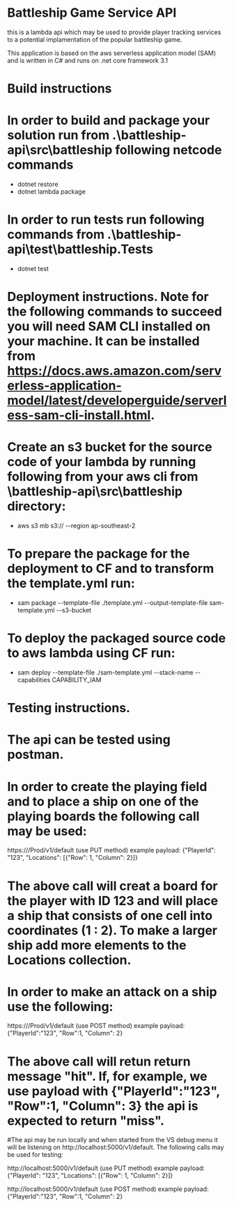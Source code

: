 # Battleship Game  Service API

this is a lambda api which may be used to provide player tracking services to a potential implamentation of the popular battleship game.

This application is based on the aws serverless application model (SAM) and is written in C# and runs on .net core framework 3.1


# Build instructions
# In order to build and package your solution run from .\battleship-api\src\battleship following netcode commands
- dotnet restore
- dotnet lambda package 

# In order to run tests run following commands from .\battleship-api\test\battleship.Tests
- dotnet test


# Deployment instructions. Note for the following commands to succeed you will need SAM CLI installed on your machine. It can be installed from https://docs.aws.amazon.com/serverless-application-model/latest/developerguide/serverless-sam-cli-install.html.
  
# Create an s3 bucket for the source code of your lambda by running following from your aws cli from \battleship-api\src\battleship directory: 
  - aws s3 mb s3://<you bucket name> --region ap-southeast-2

# To prepare the package for the deployment to CF and to transform the template.yml run:
  - sam package --template-file ./template.yml --output-template-file sam-template.yml --s3-bucket <you bucket name>

# To deploy the packaged source code to aws lambda using CF run:
  - sam deploy --template-file ./sam-template.yml --stack-name <your stack name> --capabilities CAPABILITY_IAM

 
 
# Testing instructions. 
# The api can be tested using postman.
# In order to create the playing field and to place a ship on one of the playing boards the following call may be used:

https://<host url>/Prod/v1/default (use PUT method) 
example payload:  {"PlayerId": "123", "Locations": [{"Row": 1, "Column": 2}]}

# The above call will creat a board for the player with ID 123 and will place a ship that consists of one cell into  coordinates  (1 : 2). To make a larger ship add more elements to the Locations collection.
# In order to make an attack on a ship use the following:

https://<host url>/Prod/v1/default (use POST method) 
example payload: {"PlayerId":"123", "Row":1, "Column": 2}

# The above call will retun return message "hit". If, for example, we use payload with {"PlayerId":"123", "Row":1, "Column": 3} the api is expected to return "miss".

#The api may be run locally and when started from the VS debug menu it will be listening on http://localhost:5000/v1/default. The following calls may be used for testing:


http://localhost:5000/v1/default (use PUT method) 
example payload:  {"PlayerId": "123", "Locations": [{"Row": 1, "Column": 2}]}

http://localhost:5000/v1/default (use POST method) 
example payload: {"PlayerId":"123", "Row":1, "Column": 2}